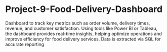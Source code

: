 # Project-9-Food-Delivery-Dashboard
Dashboard to track key metrics such as order volume, delivery times, revenue, and customer satisfaction. Using tools like Power BI or Tableau, the dashboard provides real-time insights, helping optimize operations and improve efficiency for food delivery services. Data is extracted via SQL for accurate reporting
